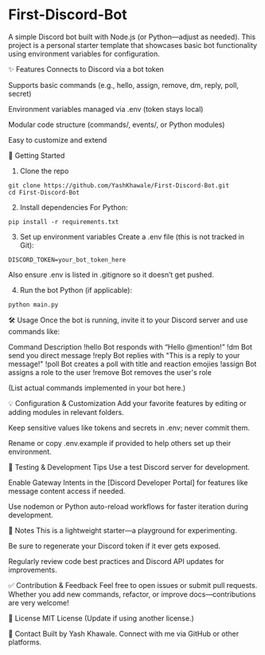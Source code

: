 ﻿# First-Discord-Bot

A simple Discord bot built with Node.js (or Python—adjust as needed). This project is a personal starter template that showcases basic bot functionality using environment variables for configuration.

✨ Features
Connects to Discord via a bot token

Supports basic commands (e.g., hello, assign, remove, dm, reply, poll, secret)

Environment variables managed via .env (token stays local)

Modular code structure (commands/, events/, or Python modules)

Easy to customize and extend

🚀 Getting Started
1. Clone the repo
<pre><code>git clone https://github.com/YashKhawale/First-Discord-Bot.git
cd First-Discord-Bot</code></pre>

2. Install dependencies
For Python:
<pre><code>pip install -r requirements.txt</code></pre>

3. Set up environment variables
Create a .env file (this is not tracked in Git):
<pre><code>DISCORD_TOKEN=your_bot_token_here</code></pre>
Also ensure .env is listed in .gitignore so it doesn’t get pushed.

4. Run the bot
Python (if applicable):
<pre><code>python main.py</code></pre>

🛠️ Usage
Once the bot is running, invite it to your Discord server and use commands like:

Command	Description
!hello	Bot responds with “Hello @mention!”
!dm <msg>	 Bot send you direct message
!reply  Bot replies with "This is a reply to your message!"
!poll <msg>  Bot creates a poll with title <msg> and reaction emojies
!assign  Bot assigns a role to the user
!remove  Bot removes the user's role

(List actual commands implemented in your bot here.)

💡 Configuration & Customization
Add your favorite features by editing or adding modules in relevant folders.

Keep sensitive values like tokens and secrets in .env; never commit them.

Rename or copy .env.example if provided to help others set up their environment.

🧪 Testing & Development Tips
Use a test Discord server for development.

Enable Gateway Intents in the [Discord Developer Portal] for features like message content access if needed.

Use nodemon or Python auto-reload workflows for faster iteration during development.

📝 Notes
This is a lightweight starter—a playground for experimenting.

Be sure to regenerate your Discord token if it ever gets exposed.

Regularly review code best practices and Discord API updates for improvements.

✅ Contribution & Feedback
Feel free to open issues or submit pull requests. Whether you add new commands, refactor, or improve docs—contributions are very welcome!

🧾 License
MIT License
(Update if using another license.)

👤 Contact
Built by Yash Khawale.
Connect with me via GitHub or other platforms.


